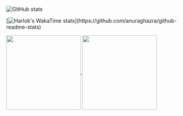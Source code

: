 ![GitHub stats](https://github-readme-stats.vercel.app/api?username=anuraghazra&theme=dark&show_icons=true)

[![Harlok's WakaTime stats](https://github-readme-stats.vercel.app/api/wakatime?username=LucassolHenrique_)](https://github.com/anuraghazra/github-readme-stats)

<a href="https://github.com/anuraghazra/github-readme-stats">
  <img height=200 align="center" src="https://github-readme-stats.vercel.app/api?username=anuraghazra" />
</a>
<a href="https://github.com/anuraghazra/convoychat">
  <img height=200 align="center" src="https://github-readme-stats.vercel.app/api/top-langs?username=anuraghazra&layout=compact&langs_count=8&card_width=320" />
</a>
